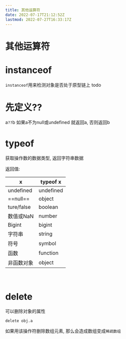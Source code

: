```yaml
---
title: 其他运算符
date: 2022-07-17T21:12:52Z
lastmod: 2022-07-27T16:33:17Z
---
```


# 其他运算符

# instanceof

`instanceof`用来检测对象是否处于原型链上 todo

# 先定义??

a`??`b 如果a不为null或undefined 就返回a, 否则返回b

# typeof 

获取操作数的数据类型, 返回字符串数据

返回值:

|x|typeof x|
| ------------| -----------|
|undefined|undefined|
|==null==|object|
|ture/false|boolean|
|数值或NaN|number|
|Bigint|bigint|
|字符串|string|
|符号|symbol|
|函数|function|
|非函数对象|object|

‍

# delete

可以删除对象的属性

`delete obj.a`

如果用该操作符删除数组元素, 那么会造成数组变成`稀疏数组`

‍
